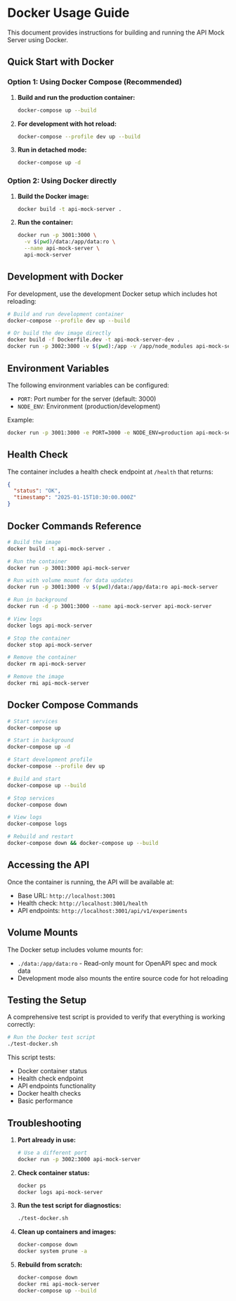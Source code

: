 # Docker Usage Guide

This document provides instructions for building and running the API Mock Server using Docker.

## Quick Start with Docker

### Option 1: Using Docker Compose (Recommended)

1. **Build and run the production container:**

   ```bash
   docker-compose up --build
   ```

2. **For development with hot reload:**

   ```bash
   docker-compose --profile dev up --build
   ```

3. **Run in detached mode:**
   ```bash
   docker-compose up -d
   ```

### Option 2: Using Docker directly

1. **Build the Docker image:**

   ```bash
   docker build -t api-mock-server .
   ```

2. **Run the container:**
   ```bash
   docker run -p 3001:3000 \
     -v $(pwd)/data:/app/data:ro \
     --name api-mock-server \
     api-mock-server
   ```

## Development with Docker

For development, use the development Docker setup which includes hot reloading:

```bash
# Build and run development container
docker-compose --profile dev up --build

# Or build the dev image directly
docker build -f Dockerfile.dev -t api-mock-server-dev .
docker run -p 3002:3000 -v $(pwd):/app -v /app/node_modules api-mock-server-dev
```

## Environment Variables

The following environment variables can be configured:

- `PORT`: Port number for the server (default: 3000)
- `NODE_ENV`: Environment (production/development)

Example:

```bash
docker run -p 3001:3000 -e PORT=3000 -e NODE_ENV=production api-mock-server
```

## Health Check

The container includes a health check endpoint at `/health` that returns:

```json
{
  "status": "OK",
  "timestamp": "2025-01-15T10:30:00.000Z"
}
```

## Docker Commands Reference

```bash
# Build the image
docker build -t api-mock-server .

# Run the container
docker run -p 3001:3000 api-mock-server

# Run with volume mount for data updates
docker run -p 3001:3000 -v $(pwd)/data:/app/data:ro api-mock-server

# Run in background
docker run -d -p 3001:3000 --name api-mock-server api-mock-server

# View logs
docker logs api-mock-server

# Stop the container
docker stop api-mock-server

# Remove the container
docker rm api-mock-server

# Remove the image
docker rmi api-mock-server
```

## Docker Compose Commands

```bash
# Start services
docker-compose up

# Start in background
docker-compose up -d

# Start development profile
docker-compose --profile dev up

# Build and start
docker-compose up --build

# Stop services
docker-compose down

# View logs
docker-compose logs

# Rebuild and restart
docker-compose down && docker-compose up --build
```

## Accessing the API

Once the container is running, the API will be available at:

- Base URL: `http://localhost:3001`
- Health check: `http://localhost:3001/health`
- API endpoints: `http://localhost:3001/api/v1/experiments`

## Volume Mounts

The Docker setup includes volume mounts for:

- `./data:/app/data:ro` - Read-only mount for OpenAPI spec and mock data
- Development mode also mounts the entire source code for hot reloading

## Testing the Setup

A comprehensive test script is provided to verify that everything is working correctly:

```bash
# Run the Docker test script
./test-docker.sh
```

This script tests:

- Docker container status
- Health check endpoint
- API endpoints functionality
- Docker health checks
- Basic performance

## Troubleshooting

1. **Port already in use:**

   ```bash
   # Use a different port
   docker run -p 3002:3000 api-mock-server
   ```

2. **Check container status:**

   ```bash
   docker ps
   docker logs api-mock-server
   ```

3. **Run the test script for diagnostics:**

   ```bash
   ./test-docker.sh
   ```

4. **Clean up containers and images:**

   ```bash
   docker-compose down
   docker system prune -a
   ```

5. **Rebuild from scratch:**
   ```bash
   docker-compose down
   docker rmi api-mock-server
   docker-compose up --build
   ```
